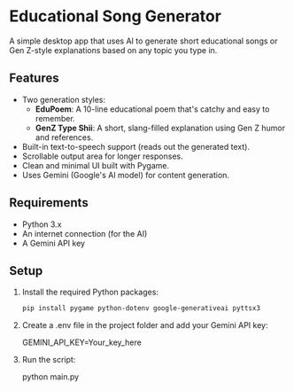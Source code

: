 # Educational Song Generator

A simple desktop app that uses AI to generate short educational songs or Gen Z-style explanations based on any topic you type in.

## Features

- Two generation styles:
  - **EduPoem**: A 10-line educational poem that's catchy and easy to remember.
  - **GenZ Type Shii**: A short, slang-filled explanation using Gen Z humor and references.
- Built-in text-to-speech support (reads out the generated text).
- Scrollable output area for longer responses.
- Clean and minimal UI built with Pygame.
- Uses Gemini (Google's AI model) for content generation.

## Requirements

- Python 3.x
- An internet connection (for the AI)
- A Gemini API key

## Setup

1. Install the required Python packages:

   ```bash
   pip install pygame python-dotenv google-generativeai pyttsx3

2. Create a .env file in the project folder and add your Gemini API key:

   GEMINI_API_KEY=Your_key_here

3. Run the script: 

   python main.py
